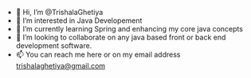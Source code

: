 - 👋 Hi, I’m @TrishalaGhetiya
- 👀 I’m interested in Java Developement
- 🌱 I’m currently learning Spring and enhancing my core java concepts
- 💞️ I’m looking to collaborate on any java based front or back end development software.
- 📫 You can reach me here or on my email address trishalaghetiya@gmail.com

<!---
TrishalaGhetiya/TrishalaGhetiya is a ✨ special ✨ repository because its `README.md` (this file) appears on your GitHub profile.
You can click the Preview link to take a look at your changes.
--->
